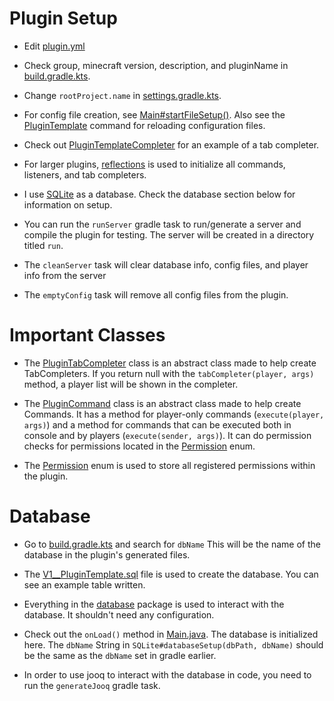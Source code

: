 # Plugin Setup

* Edit [plugin.yml](src/main/resources/plugin.yml)

* Check group, minecraft version, description, and pluginName in [build.gradle.kts](build.gradle.kts).

* Change ``rootProject.name`` in [settings.gradle.kts](settings.gradle.kts).

* For config file creation, see [Main#startFileSetup()](src/main/java/jeeper/Main.java). 
Also see the [PluginTemplate](src/main/java/jeeper/commands/PluginTemplate.java) command for reloading configuration files.

* Check out [PluginTemplateCompleter](src/main/java/jeeper/commands/tab/PluginTemplateCompleter.java) for an example of a tab completer.

* For larger plugins, [reflections](https://github.com/ronmamo/reflections) is used to initialize all commands, listeners, and tab completers.

* I use [SQLite](https://www.sqlite.org/index.html) as a database. Check the database section below for information on setup.

* You can run the ``runServer`` gradle task to run/generate a server and compile the plugin for testing. The server will be created in a directory titled ``run``.

* The ``cleanServer`` task will clear database info, config files, and player info from the server 

* The ``emptyConfig`` task will remove all config files from the plugin. 

# Important Classes

* The [PluginTabCompleter](src/main/java/jeeper/commands/tab/PluginTabCompleter.java) class is an abstract class made to 
help create TabCompleters. If you return null with the ``tabCompleter(player, args)`` method, a player list will be shown in the completer.

* The [PluginCommand](src/main/java/jeeper/commands/PluginCommand.java) class is an abstract class made to help create Commands. 
It has a method for player-only commands (``execute(player, args)``) and a method for commands that can be 
executed both in console and by players (``execute(sender, args)``). It can do permission checks for 
permissions located in the [Permission](src/main/java/jeeper/commands/Permission.java) enum. 

* The [Permission](src/main/java/jeeper/commands/Permission.java) enum is used 
to store all registered permissions within the plugin.

# Database
* Go to [build.gradle.kts](build.gradle.kts) and search for ``dbName``
This will be the name of the database in the plugin's generated files.

* The [V1__PluginTemplate.sql](src/main/resources/db/migration/V1__PluginTemplate.sql) file is used to create the database. 
You can see an example table written.

* Everything in the [database](src/main/java/jeeper/database) package is used to interact with the database. 
It shouldn't need any configuration.

* Check out the ``onLoad()`` method in [Main.java](src/main/java/jeeper/Main.java). The database is initialized here. 
The ``dbName`` String in ``SQLite#databaseSetup(dbPath, dbName)`` should be the same as the ``dbName`` set in gradle earlier.

* In order to use jooq to interact with the database in code, you need to run the ``generateJooq`` gradle task.